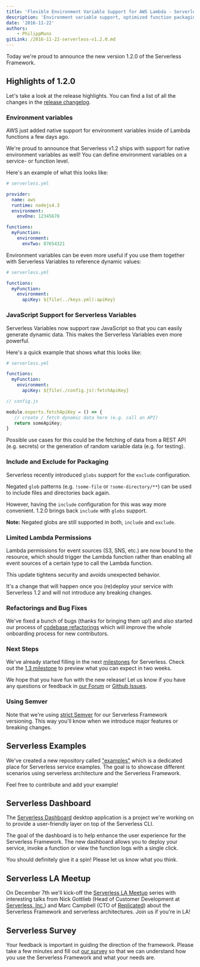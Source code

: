 ```yaml
---
title: 'Flexible Environment Variable Support for AWS Lambda - Serverless Framework V1.2'
description: 'Environment variable support, optimized function packaging, per function IAM permissions, and new configuration options available in Serverless v1.2'
date: '2016-11-22'
authors:
    - PhilippMuns
gitLink: /2016-11-22-serverless-v1.2.0.md
---
```


Today we're proud to announce the new version 1.2.0 of the Serverless Framework.

## Highlights of 1.2.0

Let's take a look at the release highlights. You can find a list of all the changes in the [release changelog](https://github.com/serverless/serverless/releases/tag/v1.2.0).

### Environment variables

AWS just added native support for environment variables inside of Lambda functions a few days ago.

We're proud to announce that Serverless v1.2 ships with support for native environment variables as well! You can define environment variables on a service- or function level.

Here's an example of what this looks like:

```yml
# serverless.yml

provider:
  name: aws
  runtime: nodejs4.3
  environment:
    envOne: 12345678

functions:
  myFunction:
    environment:
      envTwo: 87654321
```

Environment variables can be even more useful if you use them together with Serverless Variables to reference dynamic values:

```yml
# serverless.yml

functions:
  myFunction:
    environment:
      apiKey: ${file(../keys.yml):apiKey}
```

### JavaScript Support for Serverless Variables

Serverless Variables now support raw JavaScript so that you can easily generate dynamic data. This makes the Serverless Variables even more powerful.

Here's a quick example that shows what this looks like:

```yml
# serverless.yml

functions:
  myFunction:
    environment:
      apiKey: ${file(./config.js):fetchApiKey}
```

```javascript
// config.js

module.exports.fetchApiKey = () => {
   // create / fetch dynamic data here (e.g. call an API)
   return someApiKey;
}
```

Possible use cases for this could be the fetching of data from a REST API (e.g. secrets) or the generation of random variable data (e.g. for testing).

### Include and Exclude for Packaging

Serverless recently introduced `globs` support for the `exclude` configuration.

Negated `glob` patterns (e.g. `!some-file` or `!some-directory/**`) can be used to include files and directories back again.

However, having the `include` configuration for this was way more convenient. 1.2.0 brings back `include` with `globs` support.

**Note:** Negated globs are still supported in both, `include` and `exclude`.

### Limited Lambda Permissions

Lambda permissions for event sources (S3, SNS, etc.) are now bound to the resource, which should trigger the Lambda function rather than enabling all event sources of a certain type to call the Lambda function.

This update tightens security and avoids unexpected behavior.

It's a change that will happen once you (re)deploy your service with Serverless 1.2 and will not introduce any breaking changes.

### Refactorings and Bug Fixes

We've fixed a bunch of bugs (thanks for bringing them up!) and also started our process of [codebase refactorings](https://github.com/serverless/serverless/issues/2645) which will improve the whole onboarding process for new contributors.

### Next Steps

We've already started filling in the next [milestones](https://github.com/serverless/serverless/milestones) for Serverless. Check out the [1.3 milestone](https://github.com/serverless/serverless/milestone/17) to preview what you can expect in two weeks.

We hope that you have fun with the new release! Let us know if you have any questions or feedback in [our Forum](http://forum.serverless.com/) or [Github Issues](https://github.com/serverless/serverless/issues).

### Using Semver

Note that we're using [strict Semver](http://semver.org/) for our Serverless Framework versioning. This way you'll know when we introduce major features or breaking changes.

## Serverless Examples

We've created a new repository called ["examples"](https://github.com/serverless/examples) which is a dedicated place for Serverless service examples. The goal is to showcase different scenarios using serverless architecture and the Serverless Framework.

Feel free to contribute and add your example!

## Serverless Dashboard

The [Serverless Dashboard](https://github.com/serverless/dashboard) desktop application is a project we're working on to provide a user-friendly layer on top of the Serverless CLI.

The goal of the dashboard is to help enhance the user experience for the Serverless Framework. The new dashboard allows you to deploy your service, invoke a function or view the function logs with a single click.

You should definitely give it a spin! Please let us know what you think.

## Serverless LA Meetup

On December 7th we'll kick-off the [Serverless LA Meetup](https://www.meetup.com/Serverless-LA) series with interesting talks from Nick Gottlieb (Head of Customer Development at [Serverless, Inc.](http://serverless.com)) and Marc Campbell (CTO of [Replicated](https://www.replicated.com/)) about the Serverless Framework and serverless architectures. Join us if you're in LA!

## Serverless Survey

Your feedback is important in guiding the direction of the framework. Please take a few minutes and fill out [our survey](https://docs.google.com/a/serverless.com/forms/d/1F7rRx01NMDmmLiDiEzc0iKGTlyEx1RrzItRvvoe6a4A/edit?usp=drive_web) so that we can understand how you use the Serverless Framework and what your needs are.
